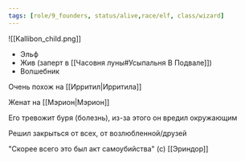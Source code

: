 ```yaml
---
tags: [role/9_founders, status/alive,race/elf, class/wizard]
---
```


![[Kallibon_child.png]]

- Эльф
- Жив (заперт в [[Часовня луны#Усыпальня В Подвале]])
- Волшебник

Очень похож на [[Ирритил|Ирритила]]

Женат на [[Мэрион|Мэрион]]

Его тревожит буря (болезнь), из-за этого он вредил окружающим

Решил закрыться от всех, от возлюбленной/друзей

"Скорее всего это был акт самоубийства" (с) [[Эриндор]]

